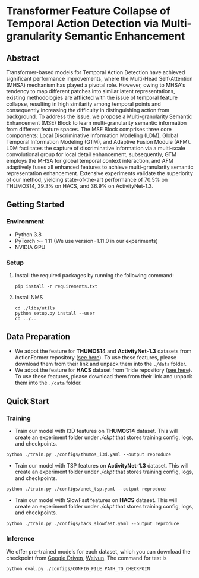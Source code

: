 # Transformer Feature Collapse of Temporal Action Detection via Multi-granularity Semantic Enhancement

## Abstract

Transformer-based models for Temporal Action Detection have achieved significant performance improvements, where the Multi-Head Self-Attention (MHSA) mechanism has played a pivotal role. However, owing to MHSA's tendency to map different patches into similar latent representations, existing methodologies are afflicted with the issue of temporal feature collapse, resulting in high similarity among temporal points and consequently increasing the difficulty in distinguishing action from background. To address the issue, we propose a Multi-granularity Semantic Enhancement (MSE) Block to learn multi-granularity semantic information from different feature spaces. The MSE Block comprises three core components: Local Discriminative Information Modeling (LDM), Global Temporal Information Modeling (GTM), and Adaptive Fusion Module (AFM). LDM facilitates the capture of discriminative information via a multi-scale convolutional group for local detail enhancement, subsequently, GTM employs the MHSA for global temporal context interaction, and AFM adaptively fuses all enhanced features to achieve multi-granularity semantic representation enhancement. Extensive experiments validate the superiority of our method, yielding state-of-the-art performance of 70.5\% on THUMOS14, 39.3\% on HACS, and 36.9\% on ActivityNet-1.3.

## Getting Started

### Environment

- Python 3.8
- PyTorch >= 1.11 (We use version=1.11.0 in our experiments)
- NVIDIA GPU

### Setup

1. Install the required packages by running the following command:

   ```
   pip install -r requirements.txt
   ```

2. Install NMS

   ```
   cd ./libs/utils
   python setup.py install --user
   cd ../..
   ```

## Data Preparation

- We adpot the feature for **THUMOS14** and **ActivityNet-1.3**  datasets from ActionFormer repository ([see here](https://github.com/happyharrycn/actionformer_release)). To use these features, please download them from their link and unpack them into the `./data` folder.
- We adpot the feature for **HACS** dataset from Tride repository ([see here](https://github.com/dingfengshi/TriDet)). To use these features, please download them from their link and unpack them into the `./data` folder.

## Quick Start

### Training

- Train our model with I3D features on **THUMOS14** dataset. This will create an experiment folder under *./ckpt* that stores training config, logs, and checkpoints.

```
python ./train.py ./configs/thumos_i3d.yaml --output reproduce
```

- Train our model with TSP features on **ActivityNet-1.3** dataset. This will create an experiment folder under *./ckpt* that stores training config, logs, and checkpoints.

```
python ./train.py ./configs/anet_tsp.yaml --output reproduce
```

- Train our model with SlowFsst features on **HACS** dataset. This will create an experiment folder under *./ckpt* that stores training config, logs, and checkpoints.

```
python ./train.py ./configs/hacs_slowfast.yaml --output reproduce
```

### Inference

We offer pre-trained models for each dataset, which you can download the checkpoint from [Google Driven](https://drive.google.com/drive/folders/1JScEljKDPRxD2v0zYlScVsmayMR3O2XO?usp=drive_link), [Weiyun](https://share.weiyun.com/VZvSGvbY).  The command for test is

```
python eval.py ./configs/CONFIG_FILE PATH_TO_CHECKPOIN
```
